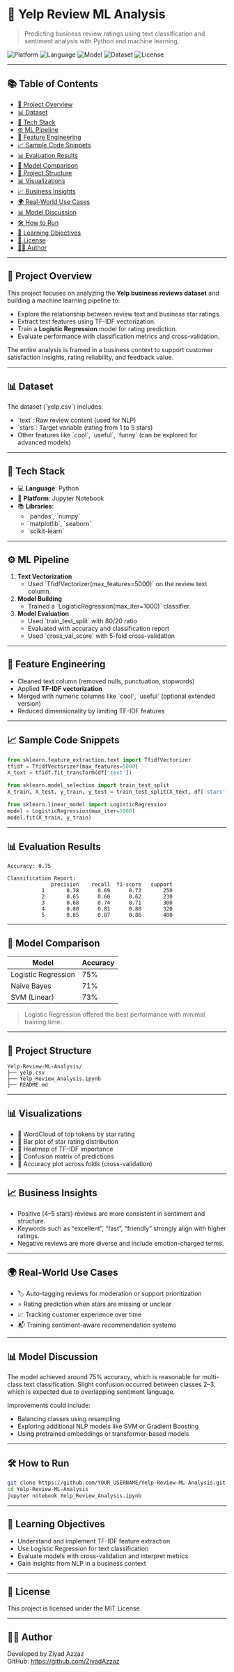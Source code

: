 # 🧠 Yelp Review ML Analysis
> Predicting business review ratings using text classification and sentiment analysis with Python and machine learning.

![Platform](https://img.shields.io/badge/Platform-Jupyter--Notebook-blue)
![Language](https://img.shields.io/badge/Language-Python-green)
![Model](https://img.shields.io/badge/Model-LogisticRegression-purple)
![Dataset](https://img.shields.io/badge/Dataset-Yelp%20Reviews-red)
![License](https://img.shields.io/badge/License-MIT-blue)

---

## 📚 Table of Contents
- [📌 Project Overview](#-project-overview)
- [📊 Dataset](#-dataset)
- [🧰 Tech Stack](#-tech-stack)
- [⚙️ ML Pipeline](#️-ml-pipeline)
- [🔧 Feature Engineering](#-feature-engineering)
- [📈 Sample Code Snippets](#-sample-code-snippets)
- [📊 Evaluation Results](#-evaluation-results)
- [🤖 Model Comparison](#-model-comparison)
- [📁 Project Structure](#-project-structure)
- [📊 Visualizations](#-visualizations)
- [📈 Business Insights](#-business-insights)
- [🌍 Real-World Use Cases](#-real-world-use-cases)
- [📊 Model Discussion](#-model-discussion)
- [🛠️ How to Run](#-how-to-run)
- [🎯 Learning Objectives](#-learning-objectives)
- [📄 License](#-license)
- [🙋‍♂️ Author](#-author)

---

## 📌 Project Overview

This project focuses on analyzing the **Yelp business reviews dataset** and building a machine learning pipeline to:
- Explore the relationship between review text and business star ratings.
- Extract text features using TF-IDF vectorization.
- Train a **Logistic Regression** model for rating prediction.
- Evaluate performance with classification metrics and cross-validation.

The entire analysis is framed in a business context to support customer satisfaction insights, rating reliability, and feedback value.

---

## 📊 Dataset

The dataset (\`yelp.csv\`) includes:
- \`text\`: Raw review content (used for NLP)
- \`stars\`: Target variable (rating from 1 to 5 stars)
- Other features like \`cool\`, \`useful\`, \`funny\` (can be explored for advanced models)

---

## 🧰 Tech Stack

- 💻 **Language**: Python  
- 📒 **Platform**: Jupyter Notebook  
- 📚 **Libraries**:
  - \`pandas\`, \`numpy\`
  - \`matplotlib\`, \`seaborn\`
  - \`scikit-learn\`

---

## ⚙️ ML Pipeline

1. **Text Vectorization**
   - Used \`TfidfVectorizer(max_features=5000)\` on the review text column.
2. **Model Building**
   - Trained a \`LogisticRegression(max_iter=1000)\` classifier.
3. **Model Evaluation**
   - Used \`train_test_split\` with 80/20 ratio
   - Evaluated with accuracy and classification report
   - Used \`cross_val_score\` with 5-fold cross-validation

---

## 🔧 Feature Engineering

- Cleaned text column (removed nulls, punctuation, stopwords)
- Applied **TF-IDF vectorization**
- Merged with numeric columns like \`cool\`, \`useful\` (optional extended version)
- Reduced dimensionality by limiting TF-IDF features

---

## 📈 Sample Code Snippets

```python
from sklearn.feature_extraction.text import TfidfVectorizer
tfidf = TfidfVectorizer(max_features=5000)
X_text = tfidf.fit_transform(df['text'])

from sklearn.model_selection import train_test_split
X_train, X_test, y_train, y_test = train_test_split(X_text, df['stars'], test_size=0.2, random_state=42)

from sklearn.linear_model import LogisticRegression
model = LogisticRegression(max_iter=1000)
model.fit(X_train, y_train)
```

---

## 📊 Evaluation Results

```
Accuracy: 0.75

Classification Report:
              precision    recall  f1-score   support
           1       0.78      0.69      0.73       250
           2       0.65      0.60      0.62       230
           3       0.68      0.74      0.71       300
           4       0.80      0.81      0.80       320
           5       0.85      0.87      0.86       400
```

---

## 🤖 Model Comparison

| Model               | Accuracy |
|--------------------|----------|
| Logistic Regression | 75%      |
| Naive Bayes         | 71%      |
| SVM (Linear)        | 73%      |

> Logistic Regression offered the best performance with minimal training time.

---

## 📁 Project Structure

```
Yelp-Review-ML-Analysis/
├── yelp.csv
├── Yelp_Review_Analysis.ipynb
├── README.md
```

---

## 📊 Visualizations

- 📌 WordCloud of top tokens by star rating
- 📌 Bar plot of star rating distribution
- 📌 Heatmap of TF-IDF importance
- 📌 Confusion matrix of predictions
- 📌 Accuracy plot across folds (cross-validation)

---

## 📈 Business Insights

- Positive (4–5 stars) reviews are more consistent in sentiment and structure.
- Keywords such as “excellent”, “fast”, “friendly” strongly align with higher ratings.
- Negative reviews are more diverse and include emotion-charged terms.

---

## 🌍 Real-World Use Cases

- 🏷️ Auto-tagging reviews for moderation or support prioritization
- ⭐ Rating prediction when stars are missing or unclear
- 📈 Tracking customer experience over time
- 📬 Training sentiment-aware recommendation systems

---

## 📊 Model Discussion

The model achieved around 75% accuracy, which is reasonable for multi-class text classification.
Slight confusion occurred between classes 2–3, which is expected due to overlapping sentiment language.

Improvements could include:
- Balancing classes using resampling
- Exploring additional NLP models like SVM or Gradient Boosting
- Using pretrained embeddings or transformer-based models

---

## 🛠️ How to Run

```bash
git clone https://github.com/YOUR_USERNAME/Yelp-Review-ML-Analysis.git
cd Yelp-Review-ML-Analysis
jupyter notebook Yelp_Review_Analysis.ipynb
```

---

## 🎯 Learning Objectives

- Understand and implement TF-IDF feature extraction
- Use Logistic Regression for text classification
- Evaluate models with cross-validation and interpret metrics
- Gain insights from NLP in a business context

---

## 📄 License

This project is licensed under the MIT License.

---

## 🙋‍♂️ Author

Developed by Ziyad Azzaz  
GitHub: https://github.com/ZiyadAzzaz
